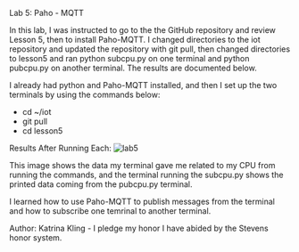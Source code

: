 Lab 5: Paho - MQTT 

In this lab, I was instructed to go to the the GitHub repository and review Lesson 5, then to install Paho-MQTT. I changed directories to the iot repository and updated the repository with git pull, then changed directories to lesson5 and ran python subcpu.py on one terminal and python pubcpu.py on another terminal. The results are documented below. 

I already had python and Paho-MQTT installed, and then I set up the two terminals by using the commands below: 
* cd ~/iot
* git pull
* cd lesson5

Results After Running Each: 
![lab5](https://github.com/user-attachments/assets/ac5c5ad2-a2b3-46b5-a00c-d2db709098c0)

This image shows the data my terminal gave me related to my CPU from running the commands, and the terminal running the subcpu.py shows the printed data coming from the pubcpu.py terminal. 

I learned how to use Paho-MQTT to publish messages from the terminal and how to subscribe one temrinal to another terminal. 

Author: Katrina Kling - I pledge my honor I have abided by the Stevens honor system. 
